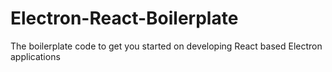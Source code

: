 # Electron-React-Boilerplate
The boilerplate code to get you started on developing React based Electron applications

